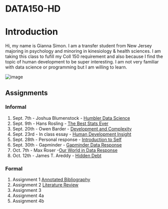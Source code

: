 # DATA150-HD

# Introduction
Hi, my name is Gianna Simon. I am a transfer student from New Jersey majoring in psychology and minoring in kinesiology & health sciences. I am taking this class to fufill my Coll 150 requirement and also because I find the topic of human development to be super interesting. I am not very familiar with data science or programming but I am willing to learn.

![image](https://user-images.githubusercontent.com/89987918/135104009-20295c92-cc15-4e96-b1c0-334db61d005f.png)
## Assignments
### Informal
1. Sept. 7th - Joshua Blumenstock - [Humbler Data Science](blumenstock.md)
2. Sept. 9th - Hans Rosling - [The Best Stats Ever](rosling.md) 
3. Sept. 20th - Owen Barder - [Development and Complexity](barder.md)
4. Sept. 23rd - In class essay - [Human Development Insight](insight.md)
5. Sept. 28th - Personal response - [Introduction to Self](simon.md)
6. Sept. 30th - Gapminder - [Gapminder Data Response](gapminder.md)
7. Oct. 7th - Max Roser -[Our World in Data Response](roser.md)
8. Oct. 12th - James T. Areddy - [Hidden Debt](areddy.md)

### Formal
1. Assignment 1 [Annotated Bibliography](annotatedbib.md)
2. Assignment 2 [Literature Review](litreview.md)
3. Assignment 3
4. Assignment 4a
5. Assignment 4b
